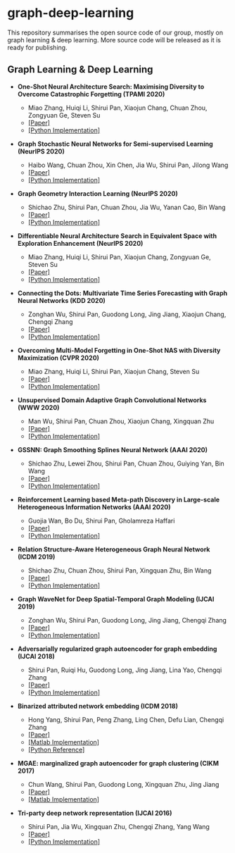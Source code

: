 # graph-deep-learning
This repository summarises the open source code of our group, mostly on graph learning & deep learning. More source code will be released as it is ready for publishing.

## Graph Learning & Deep Learning

- **One-Shot Neural Architecture Search: Maximising Diversity to Overcome Catastrophic Forgetting (TPAMI 2020)**
  - Miao Zhang, Huiqi Li, Shirui Pan, Xiaojun Chang, Chuan Zhou, Zongyuan Ge, Steven Su
  - [[Paper]](https://shiruipan.github.io/publication/tpami-20-zhang/)
  - [[Python Implementation]](https://github.com/MiaoZhang0525/NSAS_FOR_CVPR)

- **Graph Stochastic Neural Networks for Semi-supervised Learning (NeurIPS 2020)**
  - Haibo Wang, Chuan Zhou, Xin Chen, Jia Wu, Shirui Pan, Jilong Wang
  - [[Paper]](https://shiruipan.github.io/publication/neurips-20-wang/)
  - [[Python Implementation]](https://github.com/GSNN/GSNN)
  
- **Graph Geometry Interaction Learning (NeurIPS 2020)**
  - Shichao Zhu, Shirui Pan, Chuan Zhou, Jia Wu, Yanan Cao, Bin Wang
  - [[Paper]](https://shiruipan.github.io/publication/neurips-20-zhu/)
  - [[Python Implementation]](https://github.com/CheriseZhu/GIL)
  
- **Differentiable Neural Architecture Search in Equivalent Space with Exploration Enhancement (NeurIPS 2020)**
  - Miao Zhang, Huiqi Li, Shirui Pan, Xiaojun Chang, Zongyuan Ge, Steven Su
  - [[Paper]](https://shiruipan.github.io/publication/neurips-20-zhang/)
  - [[Python Implementation]](https://github.com/MiaoZhang0525/EENAS_for_NeurIPS2020)

- **Connecting the Dots: Multivariate Time Series Forecasting with Graph Neural Networks (KDD 2020)**
  - Zonghan Wu, Shirui Pan, Guodong Long, Jing Jiang, Xiaojun Chang, Chengqi Zhang
  - [[Paper]](https://shiruipan.github.io/publication/kdd-2020-wu/)
  - [[Python Implementation]](https://github.com/nnzhan/MTGNN)
  
- **Overcoming Multi-Model Forgetting in One-Shot NAS with Diversity Maximization (CVPR 2020)**
  - Miao Zhang, Huiqi Li, Shirui Pan, Xiaojun Chang, Steven Su
  - [[Paper]](https://shiruipan.github.io/publication/cvpr-2020-zhang/)
  - [[Python Implementation]](https://github.com/MiaoZhang0525/NSAS_FOR_CVPR)
  
- **Unsupervised Domain Adaptive Graph Convolutional Networks (WWW 2020)**
  - Man Wu, Shirui Pan, Chuan Zhou, Xiaojun Chang, Xingquan Zhu
  - [[Paper]](https://shiruipan.github.io/publication/www-2020-wu/)
  - [[Python Implementation]](https://github.com/mandy976/UDAGCN) 
  
- **GSSNN: Graph Smoothing Splines Neural Network (AAAI 2020)**
  - Shichao Zhu, Lewei Zhou, Shirui Pan, Chuan Zhou, Guiying Yan, Bin Wang 
  - [[Paper]](https://shiruipan.github.io/publication/aaai-2020-zhu)
  - [[Python Implementation]](https://github.com/CheriseZhu/GSSNN)
  
  
- **Reinforcement Learning based Meta-path Discovery in Large-scale Heterogeneous Information Networks (AAAI 2020)**
  - Guojia Wan, Bo Du, Shirui Pan, Gholamreza Haffari
  - [[Paper]](https://shiruipan.github.io/publication/aaai-2020-wan/)
  - [[Python Implementation]](https://github.com/mxz12119/MPDRL)
  

- **Relation Structure-Aware Heterogeneous Graph Neural Network (ICDM 2019)**
  - Shichao Zhu, Chuan Zhou, Shirui Pan, Xingquan Zhu, Bin Wang
  - [[Paper]](https://shiruipan.github.io/publication/icdm-19-zhu/)
  - [[Python Implementation]](https://github.com/CheriseZhu/RSHN)
  
  
- **Graph WaveNet for Deep Spatial-Temporal Graph Modeling (IJCAI 2019)**
  - Zonghan Wu, Shirui Pan, Guodong Long, Jing Jiang, Chengqi Zhang
  - [[Paper]](https://shiruipan.github.io/publication/ijcai-2019-wu/)
  - [[Python Implementation]](https://github.com/nnzhan/Graph-WaveNet)  
  
  
- **Adversarially regularized graph autoencoder for graph embedding (IJCAI 2018)**
  - Shirui Pan, Ruiqi Hu, Guodong Long, Jing Jiang, Lina Yao, Chengqi Zhang
  - [[Paper]](https://shiruipan.github.io/publication/pan-adversarially-2018/)
  - [[Python Implementation]](https://github.com/Ruiqi-Hu/ARGA) 
  
- **Binarized attributed network embedding (ICDM 2018)**
  - Hong Yang, Shirui Pan, Peng Zhang, Ling Chen, Defu Lian, Chengqi Zhang
  - [[Paper]](https://shiruipan.github.io/publication/yang-binarized-2018/)
  - [[Matlab Implementation]](https://github.com/shiruipan/BANE) 
  - [[Python Reference]](https://github.com/benedekrozemberczki/BANE) 

- **MGAE: marginalized graph autoencoder for graph clustering (CIKM 2017)**
  - Chun Wang, Shirui Pan, Guodong Long, Xingquan Zhu, Jing Jiang
  - [[Paper]](https://shiruipan.github.io/publication/wang-mgae-2017/)
  - [[Matlab Implementation]](https://github.com/FakeTibbers/MGAE) 

- **Tri-party deep network representation (IJCAI 2016)**
  - Shirui Pan, Jia Wu, Xingquan Zhu, Chengqi Zhang, Yang Wang
  - [[Paper]](https://shiruipan.github.io/publication/pan-tri-party-2016/)
  - [[Python Implementation]](https://github.com/shiruipan/TriDNR) 

  
  
  
  
  
  
  

  
  

